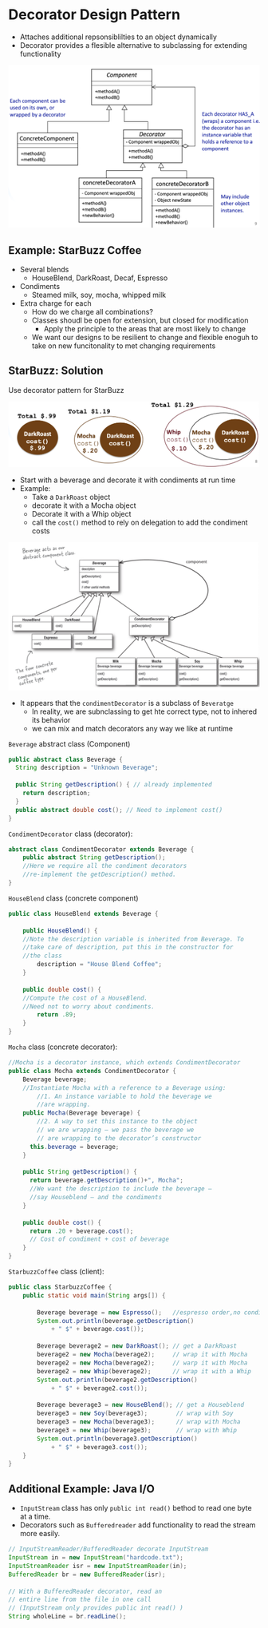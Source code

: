 # Decorator Design Pattern

- Attaches additional repsonsiblilties to an object dynamically
- Decorator provides a flesible alternative to subclassing for extending functionality

![alt text](../img/3/decorator.png)

## Example: StarBuzz Coffee

- Several blends
  - HouseBlend, DarkRoast, Decaf, Espresso
- Condiments
  - Steamed milk, soy, mocha, whipped milk
- Extra charge for each
  - How do we charge all combinations?
  - Classes shoudl be open for extension, but closed for modification
    - Apply the principle to the areas that are most likely to change
  - We want our designs to be resilient to change and flexible enoguh to take on new funcitonality to met changing requirements

## StarBuzz: Solution

Use decorator pattern for StarBuzz

![alt text](../img/3/starbuzgraph.png)

- Start with a beverage and decorate it with condiments at run time
- Example:
  - Take a `DarkRoast` object
  - decorate it with a Mocha object
  - Decorate it with a Whip object
  - call the `cost()` method to rely on delegation to add the condiment costs

![alt text](../img/3/starbuzzdecoratorex.png)

- It appears that the `condimentDecorator` is a subclass of `Beveratge`
  - In reality, we are subnclassing to get hte correct type, not to inhered its behavior
  - we can mix and match decorators any way we like at runtime
  
`Beverage` abstract class (Component)

``` Java
public abstract class Beverage {
  String description = "Unknown Beverage";
  
  public String getDescription() { // already implemented
    return description;
  }
  public abstract double cost(); // Need to implement cost()
}
```

`CondimentDecorator` class (decorator):

```Java
abstract class CondimentDecorator extends Beverage {
    public abstract String getDescription();
    //Here we require all the condiment decorators 
    //re-implement the getDescription() method.
}
```

`HouseBlend` class (concrete component)

```Java
public class HouseBlend extends Beverage {

    public HouseBlend() {
    //Note the description variable is inherited from Beverage. To
    //take care of description, put this in the constructor for
    //the class
        description = "House Blend Coffee";
    }

    public double cost() {
    //Compute the cost of a HouseBlend. 
    //Need not to worry about condiments.
        return .89;
    }
}
```

`Mocha` class (concrete decorator):

```Java
//Mocha is a decorator instance, which extends CondimentDecorator
public class Mocha extends CondimentDecorator {
    Beverage beverage;
    //Instantiate Mocha with a reference to a Beverage using:
        //1. An instance variable to hold the beverage we
        //are wrapping.
    public Mocha(Beverage beverage) {
        //2. A way to set this instance to the object
        // we are wrapping – we pass the beverage we
        // are wrapping to the decorator’s constructor
      this.beverage = beverage;
    }

    public String getDescription() {
      return beverage.getDescription()+", Mocha";
      //We want the description to include the beverage –
      //say Houseblend – and the condiments
    }

    public double cost() {
      return .20 + beverage.cost();
      // Cost of condiment + cost of beverage
    }
}
```

`StarbuzzCoffee` class (client):

```Java
public class StarbuzzCoffee {
    public static void main(String args[]) {

        Beverage beverage = new Espresso();   //espresso order,no condiments
        System.out.println(beverage.getDescription()
            + " $" + beverage.cost());

        Beverage beverage2 = new DarkRoast(); // get a DarkRoast
        beverage2 = new Mocha(beverage2);     // wrap it with Mocha
        beverage2 = new Mocha(beverage2);     // warp it with Mocha
        beverage2 = new Whip(beverage2);      // wrap it with a Whip
        System.out.println(beverage2.getDescription()
            + " $" + beverage2.cost());

        Beverage beverage3 = new HouseBlend(); // get a Houseblend
        beverage3 = new Soy(beverage3);        // wrap with Soy
        beverage3 = new Mocha(beverage3);      // wrap with Mocha
        beverage3 = new Whip(beverage3);       // wrap with Whip
        System.out.println(beverage3.getDescription()
            + " $" + beverage3.cost());
    }
}
```

## Additional Example: Java I/O

- `InputStream` class has only `public int read()` bethod to read one byte at a time.
- Decorators such as `Bufferedreader` add functionality to read the stream more easily.

```Java
// InputStreamReader/BufferedReader decorate InputStream
InputStream in = new InputStream("hardcode.txt");
InputStreamReader isr = new InputStreamReader(in);
BufferedReader br = new BufferedReader(isr);

// With a BufferedReader decorator, read an
// entire line from the file in one call
// (InputStream only provides public int read() )
String wholeLine = br.readLine();
```
